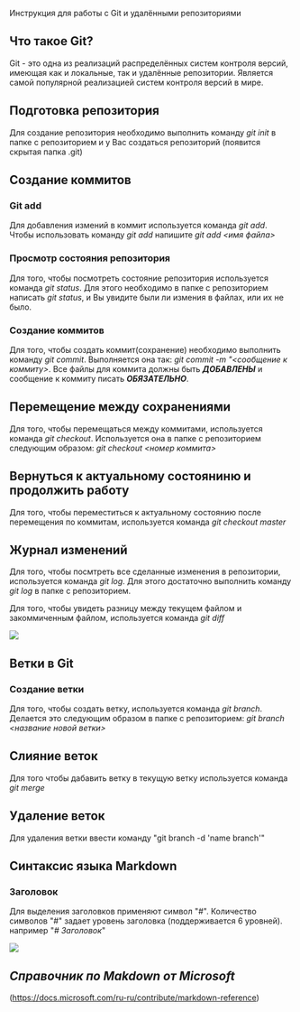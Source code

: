  Инструкция для работы с Git и удалёнными репозиториями

## Что такое Git?
Git - это одна из реализаций распределённых систем контроля версий, имеющая как и локальные, так и удалённые репозитории. Является самой популярной реализацией систем контроля версий в мире.
## Подготовка репозитория
Для создание репозитория необходимо выполнить команду *git init*  в папке с репозиторием и у Вас создаться репозиторий (появится скрытая папка .git)

## Создание коммитов

### Git add
Для добавления измений в коммит используется команда *git add*. Чтобы использовать команду *git add* напишите *git add <имя файла>*

### Просмотр состояния репозитория
Для того, чтобы посмотреть состояние репозитория используется команда *git status*. Для этого необходимо в папке с репозиторием написать *git status*, и Вы увидите были ли измения в файлах, или их не было.

### Создание коммитов
Для того, чтобы создать коммит(сохранение) необходимо выполнить команду *git commit*. Выполняется она так: *git commit -m "<сообщение к коммиту>*. Все файлы для коммита должны быть ***ДОБАВЛЕНЫ*** и сообщение к коммиту писать ***ОБЯЗАТЕЛЬНО***.

## Перемещение между сохранениями
Для того, чтобы перемещаться между коммитами, используется команда *git checkout*. Используется она в папке с репозиторием следующим образом: *git checkout <номер коммита>*

## Вернуться к актуальному состояниню и продолжить работу
Для того, чтобы переместиться к актуальному состоянию после перемещения по коммитам, используется команда *git checkout master*

## Журнал изменений
Для того, чтобы посмтреть все сделанные изменения в репозитории, используется команда *git log*. Для этого достаточно выполнить команду *git log* в папке с репозиторием.

Для того, чтобы увидеть разницу между текущем файлом и закоммиченным файлом, используется команда *git diff*

![](https://file%2B.vscode-resource.vscode-cdn.net/Users/yulia/Desktop/%D0%94%D0%97/%D0%BA%D0%BE%D0%BC%D0%B0%D0%BD%D0%B4%D1%8B_%D0%B3%D0%B8%D1%82.jpeg?version%3D1654766932187)
## Ветки в Git

### Создание ветки

Для того, чтобы создать ветку, используется команда *git branch*. Делается это следующим образом в папке с репозиторием: *git branch <название новой ветки>*

## Слияние веток

Для того чтобы дабавить ветку в текущую ветку используется команда *git merge <name branch>*

## Удаление веток
Для удаления ветки ввести команду "git branch -d 'name branch'"

##  **Синтаксис языка Markdown**

### Заголовок
Для выделения заголовков применяют символ "#". Количество символов "#" задает уровень заголовка (поддерживается 6 уровней). например "*# Заголовок*"

![](https://file%2B.vscode-resource.vscode-cdn.net/Users/yulia/Desktop/%D0%94%D0%97/%D1%81%D0%B8%D0%BD%D1%82%D0%B0%D0%BA%D1%81%D0%B8%D1%81%20md.jpeg?version%3D1654766907097)


## *Справочник по Makdown от Microsoft*

(https://docs.microsoft.com/ru-ru/contribute/markdown-reference)
